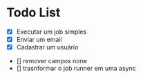 # Todo List

- [x] Executar um job simples
- [x] Enviar um email
- [x] Cadastrar um usuário
- [] remover campos none
- [] trasnformar o job runner em uma async